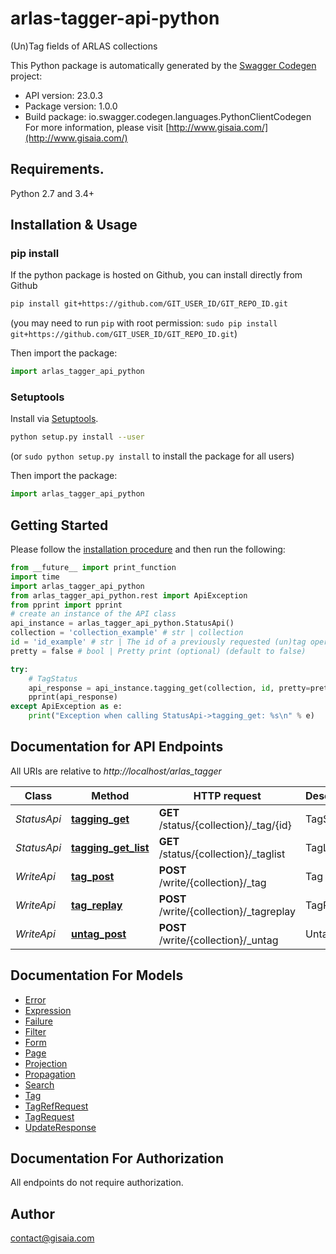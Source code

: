 # arlas-tagger-api-python
(Un)Tag fields of ARLAS collections

This Python package is automatically generated by the [Swagger Codegen](https://github.com/swagger-api/swagger-codegen) project:

- API version: 23.0.3
- Package version: 1.0.0
- Build package: io.swagger.codegen.languages.PythonClientCodegen
For more information, please visit [http://www.gisaia.com/](http://www.gisaia.com/)

## Requirements.

Python 2.7 and 3.4+

## Installation & Usage
### pip install

If the python package is hosted on Github, you can install directly from Github

```sh
pip install git+https://github.com/GIT_USER_ID/GIT_REPO_ID.git
```
(you may need to run `pip` with root permission: `sudo pip install git+https://github.com/GIT_USER_ID/GIT_REPO_ID.git`)

Then import the package:
```python
import arlas_tagger_api_python 
```

### Setuptools

Install via [Setuptools](http://pypi.python.org/pypi/setuptools).

```sh
python setup.py install --user
```
(or `sudo python setup.py install` to install the package for all users)

Then import the package:
```python
import arlas_tagger_api_python
```

## Getting Started

Please follow the [installation procedure](#installation--usage) and then run the following:

```python
from __future__ import print_function
import time
import arlas_tagger_api_python
from arlas_tagger_api_python.rest import ApiException
from pprint import pprint
# create an instance of the API class
api_instance = arlas_tagger_api_python.StatusApi()
collection = 'collection_example' # str | collection
id = 'id_example' # str | The id of a previously requested (un)tag operation.
pretty = false # bool | Pretty print (optional) (default to false)

try:
    # TagStatus
    api_response = api_instance.tagging_get(collection, id, pretty=pretty)
    pprint(api_response)
except ApiException as e:
    print("Exception when calling StatusApi->tagging_get: %s\n" % e)

```

## Documentation for API Endpoints

All URIs are relative to *http://localhost/arlas_tagger*

Class | Method | HTTP request | Description
------------ | ------------- | ------------- | -------------
*StatusApi* | [**tagging_get**](docs/StatusApi.md#tagging_get) | **GET** /status/{collection}/_tag/{id} | TagStatus
*StatusApi* | [**tagging_get_list**](docs/StatusApi.md#tagging_get_list) | **GET** /status/{collection}/_taglist | TagList
*WriteApi* | [**tag_post**](docs/WriteApi.md#tag_post) | **POST** /write/{collection}/_tag | Tag
*WriteApi* | [**tag_replay**](docs/WriteApi.md#tag_replay) | **POST** /write/{collection}/_tagreplay | TagReplay
*WriteApi* | [**untag_post**](docs/WriteApi.md#untag_post) | **POST** /write/{collection}/_untag | Untag


## Documentation For Models

 - [Error](docs/Error.md)
 - [Expression](docs/Expression.md)
 - [Failure](docs/Failure.md)
 - [Filter](docs/Filter.md)
 - [Form](docs/Form.md)
 - [Page](docs/Page.md)
 - [Projection](docs/Projection.md)
 - [Propagation](docs/Propagation.md)
 - [Search](docs/Search.md)
 - [Tag](docs/Tag.md)
 - [TagRefRequest](docs/TagRefRequest.md)
 - [TagRequest](docs/TagRequest.md)
 - [UpdateResponse](docs/UpdateResponse.md)


## Documentation For Authorization

 All endpoints do not require authorization.


## Author

contact@gisaia.com

